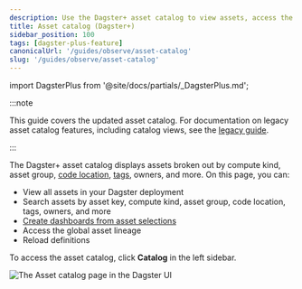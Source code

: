 ```yaml
---
description: Use the Dagster+ asset catalog to view assets, access the global asset lineage, build dasbhoards, reload definitions, and search assets by asset key, compute kind, asset group, code location, and more.
title: Asset catalog (Dagster+)
sidebar_position: 100
tags: [dagster-plus-feature]
canonicalUrl: '/guides/observe/asset-catalog'
slug: '/guides/observe/asset-catalog'
---
```


import DagsterPlus from '@site/docs/partials/\_DagsterPlus.md';

<DagsterPlus />

:::note

This guide covers the updated asset catalog. For documentation on legacy asset catalog features, including catalog views, see the [legacy guide](https://release-1-11-10.archive.dagster-docs.io/guides/build/assets/asset-catalog).

:::

The Dagster+ asset catalog displays assets broken out by compute kind, asset group, [code location](/deployment/code-locations), [tags](/guides/build/assets/metadata-and-tags/tags), owners, and more. On this page, you can:

- View all assets in your Dagster deployment
- Search assets by asset key, compute kind, asset group, code location, tags, owners, and more
- [Create dashboards from asset selections](/guides/observe/asset-catalog/dashboards)
- Access the global asset lineage
- Reload definitions

To access the asset catalog, click **Catalog** in the left sidebar.

![The Asset catalog page in the Dagster UI](/images/guides/observe/asset-catalog/dagster-plus-asset-catalog.png)
